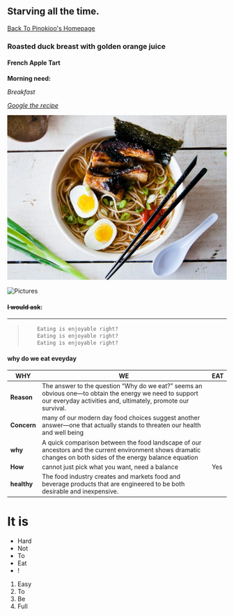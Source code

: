 ## Starving all the time.

[Back To Pinokioo's Homepage](https://github.com/pinokioo/INFOTC2600)

### Roasted duck breast with golden orange juice
    
#### French Apple Tart

**Morning need:**

*Breakfast*
    
 [ *Google the recipe* ](https://www.google.com/)
    
  
 ![Picture](https://github.com/pinokioo/INFOTC2600/blob/master/1478289713201.jpeg?raw=true)
    
    
![Pictures](http://images.media-allrecipes.com/userphotos/960x960/4552619.jpg)
    
#### ~~I would ask~~:
***    
<blockquote>
    
        Eating is enjoyable right?
        Eating is enjoyable right?
        Eating is enjoyable right?
    
</blockquote>

#### **why do we eat eveyday**
| WHY |      WE       |      EAT       |
|--|-------------|-------------|
| **Reason** |The answer to the question “Why do we eat?” seems an obvious one—to obtain the energy we need to support our everyday activities and, ultimately, promote our survival.|
| **Concern** |  many of our modern day food choices suggest another answer—one that actually stands to threaten our health and well being |
| **why** |A quick comparison between the food landscape of our ancestors and the current environment shows dramatic changes on both sides of the energy balance equation|
| **How** |cannot just pick what you want, need a balance|Yes|
| **healthy** |The food industry creates and markets food and beverage products that are engineered to be both desirable and inexpensive. |

# **It is**
    
<ul>
<li>Hard</li>
<li>Not</li>
<li>To</li>
<li>Eat</li>
<li>!</li>
</ul>


<ol>
<li>Easy</li>
<li>To</li>
<li>Be</li>
<li>Full</li>
</ol>

